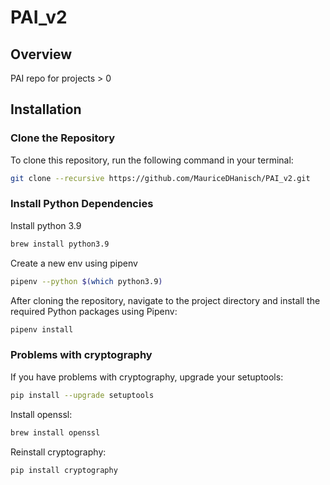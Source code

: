 # PAI_v2

## Overview
PAI repo for projects > 0

## Installation

### Clone the Repository
To clone this repository, run the following command in your terminal:
```bash
git clone --recursive https://github.com/MauriceDHanisch/PAI_v2.git
```

### Install Python Dependencies
Install python 3.9
```bash
brew install python3.9
```

Create a new env using pipenv
```bash
pipenv --python $(which python3.9)
```

After cloning the repository, navigate to the project directory and install the required Python packages using Pipenv:
```bash
pipenv install
```

### Problems with cryptography
If you have problems with cryptography, upgrade your setuptools:
```bash
pip install --upgrade setuptools
```
Install openssl:
```bash
brew install openssl
```
Reinstall cryptography:
```bash
pip install cryptography
```

